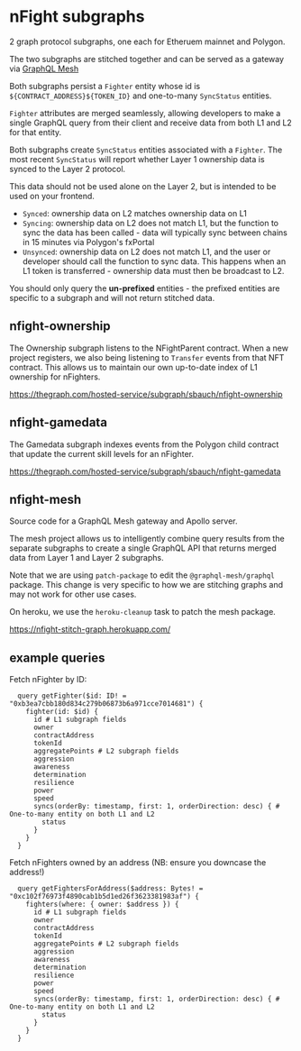 # nFight subgraphs

2 graph protocol subgraphs, one each for Etheruem mainnet and Polygon.

The two subgraphs are stitched together and can be served as a gateway via [GraphQL Mesh](https://www.graphql-mesh.com/)

Both subgraphs persist a `Fighter` entity whose id is `${CONTRACT_ADDRESS}${TOKEN_ID}` and one-to-many `SyncStatus` entities.

`Fighter` attributes are merged seamlessly, allowing developers to make a single GraphQL query from their client and receive data from both L1 and L2 for that entity.

Both subgraphs create `SyncStatus` entities associated with a `Fighter`. The most recent `SyncStatus` will report whether Layer 1 ownership data is synced to the Layer 2 protocol.

This data should not be used alone on the Layer 2, but is intended to be used on your frontend.

- `Synced`: ownership data on L2 matches ownership data on L1
- `Syncing`: ownership data on L2 does not match L1, but the function to sync the data has been called - data will typically sync between chains in 15 minutes via Polygon's fxPortal
- `Unsynced`: ownership data on L2 does not match L1, and the user or developer should call the function to sync data. This happens when an L1 token is transferred - ownership data must then be broadcast to L2.

You should only query the **un-prefixed** entities - the prefixed entities are specific to a subgraph and will not return stitched data.

## nfight-ownership

The Ownership subgraph listens to the NFightParent contract. When a new project registers, we also being listening to `Transfer` events from that NFT contract. This allows us to maintain our own up-to-date index of L1 ownership for nFighters.

https://thegraph.com/hosted-service/subgraph/sbauch/nfight-ownership

## nfight-gamedata

The Gamedata subgraph indexes events from the Polygon child contract that update the current skill levels for an nFighter.

https://thegraph.com/hosted-service/subgraph/sbauch/nfight-gamedata

## nfight-mesh

Source code for a GraphQL Mesh gateway and Apollo server.

The mesh project allows us to intelligently combine query results from the separate subgraphs to create a single GraphQL API that returns merged data from Layer 1 and Layer 2 subgraphs.

Note that we are using `patch-package` to edit the `@graphql-mesh/graphql` package. This change is very specific to how we are stitching graphs and may not work for other use cases.

On heroku, we use the `heroku-cleanup` task to patch the mesh package.

https://nfight-stitch-graph.herokuapp.com/

## example queries

Fetch nFighter by ID:

```gql
  query getFighter($id: ID! = "0xb3ea7cbb180d834c279b06873b6a971cce7014681") {
    fighter(id: $id) {
      id # L1 subgraph fields
      owner
      contractAddress
      tokenId
      aggregatePoints # L2 subgraph fields
      aggression
      awareness
      determination
      resilience
      power
      speed
      syncs(orderBy: timestamp, first: 1, orderDirection: desc) { # One-to-many entity on both L1 and L2
        status
      }
    }
  }
```

Fetch nFighters owned by an address (NB: ensure you downcase the address!)

```gql
  query getFightersForAddress($address: Bytes! = "0xc102f76973f4890cab1b5d1ed26f3623381983af") {
    fighters(where: { owner: $address }) {
      id # L1 subgraph fields
      owner
      contractAddress
      tokenId
      aggregatePoints # L2 subgraph fields
      aggression
      awareness
      determination
      resilience
      power
      speed
      syncs(orderBy: timestamp, first: 1, orderDirection: desc) { # One-to-many entity on both L1 and L2
        status
      }
    }
  }
```